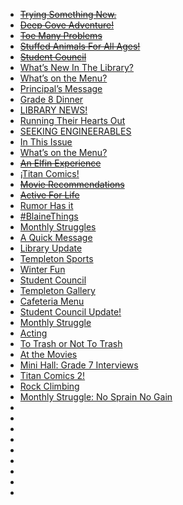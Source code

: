 - ~~[Trying Something New.](https://medium.com/tssm/trying-something-new-bcaa02437dfc)~~
- ~~[Deep Cove Adventure!](https://medium.com/tssm/deep-cove-adventure-1d656573ad83)~~
- ~~[Toe Many Problems](https://medium.com/tssm/toe-many-problems-67c9a26875c9&&&3)~~
- ~~[Stuffed Animals For All Ages!](https://medium.com/tssm/stuffed-animals-are-for-all-ages-1deb84da9063)~~
- ~~[Student Council](https://medium.com/tssm/student-council-1c7509a45fff&&&1)~~
- [What’s New In The Library?](https://medium.com/tssm/whats-new-in-the-library-17e7a5e6d216)
- [What’s on the Menu?](https://medium.com/tssm/whats-on-the-menu-efc6bf0ba4e0)
- [Principal’s Message](https://medium.com/tssm/principals-message-6ed57d139356)
- [Grade 8 Dinner](https://medium.com/tssm/grade-8-dinner-aa28f5358eca)
- [LIBRARY NEWS!](https://medium.com/tssm/library-news-4570fba18934)
- [Running Their Hearts Out](https://medium.com/tssm/running-their-hearts-out-ee3472b27aa6)
- [SEEKING ENGINEERABLES](https://medium.com/tssm/seeking-engineerables-beea527801ff)
- [In This Issue](https://medium.com/tssm/in-this-issue-b6c2b618a262)
- [What’s on the Menu?](https://medium.com/tssm/whats-on-the-menu-a5a435c4dcb3)
- ~~[An Elfin Experience](https://medium.com/tssm/an-elfin-experience-a91bf748a1d5)~~
- [¡Titan Comics!](https://medium.com/tssm/titan-comics-4342a9a56691)
- ~~[Movie Recommendations](https://medium.com/tssm/movie-recommendations-9f962e868f6e)~~
- ~~[Active For Life](https://medium.com/tssm/active-for-life-fc49eef25bfe)~~
- [Rumor Has it](https://medium.com/tssm/rumor-has-it-f4efeffd532f)
- [#BlaineThings](https://medium.com/tssm/blainethings-7639351aacbc)
- [Monthly Struggles](https://medium.com/tssm/monthly-struggles-800c293cce7d)
- [A Quick Message](https://medium.com/tssm/a-quick-message-874577d14b8)
- [Library Update](https://medium.com/tssm/library-update-1a3c70b1c674)
- [Templeton Sports](https://medium.com/tssm/templeton-sports-3d00708fa022)
- [Winter Fun](https://medium.com/tssm/winter-fun-a548ec788573&&&1)
- [Student Council](https://medium.com/tssm/student-council-c9af73810ae1)
- [Templeton Gallery](https://medium.com/tssm/templeton-gallery-e1656a29a6b1)
- [Cafeteria Menu](https://medium.com/tssm/cafeteria-menu-1e0302bba4f8)
- [Student Council Update!](https://medium.com/tssm/student-council-update-d1593b428bb0)
- [Monthly Struggle](https://medium.com/tssm/monthly-struggle-e8841cfe6768)
- [Acting](https://medium.com/tssm/acting-d5ba63a6c7ea)
- [To Trash or Not To Trash](https://medium.com/tssm/waste-disposal-a8fcf5edadf1)
- [At the Movies](https://medium.com/tssm/at-the-movies-b59b0a13f233)
- [Mini Hall: Grade 7 Interviews](https://medium.com/tssm/mini-hall-grade-7-interviews-492cceb9f282)
- [Titan Comics 2!](https://medium.com/tssm/titan-comics-2-e4e6ae74135d)
- [Rock Climbing](https://medium.com/tssm/rock-climbing-dccea12943f3)
- [Monthly Struggle: No Sprain No Gain](https://medium.com/@templetonmagazine/26e0920a75fe)
- []()
- []()
- []()
- []()
- []()
- []()
- []()
- []()
- []()
